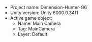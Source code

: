 <!-- UNITY CODE ASSIST INSTRUCTIONS START -->
- Project name: Dimension-Hunter-G6
- Unity version: Unity 6000.0.34f1
- Active game object:
  - Name: Main Camera
  - Tag: MainCamera
  - Layer: Default
<!-- UNITY CODE ASSIST INSTRUCTIONS END -->